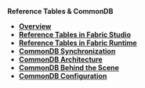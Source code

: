 
<strong>Reference Tables & CommonDB<strong>
<ul>
<li><a href="/articles/22_reference(commonDB)_tables/01_fabric_commonDB_overview.md">Overview</a></li>
<li><a href="/articles/22_reference(commonDB)_tables/02_reference_table_fabric_studio.md">Reference Tables in Fabric Studio</a></li>
<li><a href="/articles/22_reference(commonDB)_tables/03_fabric_commonDB_runtime.md">Reference Tables in Fabric Runtime</a></li>
<li><a href="/articles/22_reference(commonDB)_tables/04_fabric_commonDB_sync.md">CommonDB Synchronization</a></li>
<li><a href="/articles/22_reference(commonDB)_tables/05_commonDB_sync_modes_and_flow.md">CommonDB Architecture</a></li>
<li><a href="/articles/22_reference(commonDB)_tables/06_fabric_commonDB_misc.md">CommonDB Behind the Scene</a></li>
<li><a href="/articles/22_reference(commonDB)_tables/07_fabric_commonDB_configuration.md">CommonDB Configuration</a></li>
</ul>
